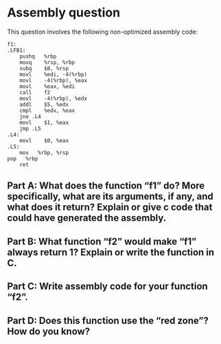 # Assembly question

This question involves the following non-optimized assembly code:

```
f1:
.LFB1:
	pushq	%rbp
	movq	%rsp, %rbp
	subq	$8, %rsp
	movl	%edi, -4(%rbp)
	movl	-4(%rbp), %eax
	movl	%eax, %edi
	call	f2
	movl	-4(%rbp), %edx
	addl	$5, %edx
	cmpl	%edx, %eax
	jne	.L4
	movl	$1, %eax
	jmp	.L5
.L4:
	movl	$0, %eax
.L5:
	mov   %rbp, %rsp
pop   %rbp
	ret
```

## Part A: What does the function “f1” do? More specifically, what are its arguments, if any, and what does it return? Explain or give c code that could have generated the assembly. 

## Part B: What function “f2” would make “f1” always return 1? Explain or write the function in C. 

## Part C: Write assembly code for your function “f2”.

## Part D: Does this function use the “red zone”? How do you know?
